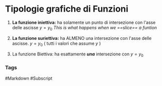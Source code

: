 # Tipologie grafiche di Funzioni 

1. **La funzione iniettiva:** ha solamente un punto di intersezione con l'asse delle ascisse $y =y_{0}$
_This is what happens when we ==slice== a funtion_

2. **La funzione suriettiva:** ha ALMENO una intersezione con l'asse delle ascisse. $y =y_{0}$ ( tutti i valori che assume $y$ ) 


3. La funzione Biettiva: ha esattamente ***una*** intersezione con $y =y_{0}$





### Tags 
#Markdown 
#Subscript
